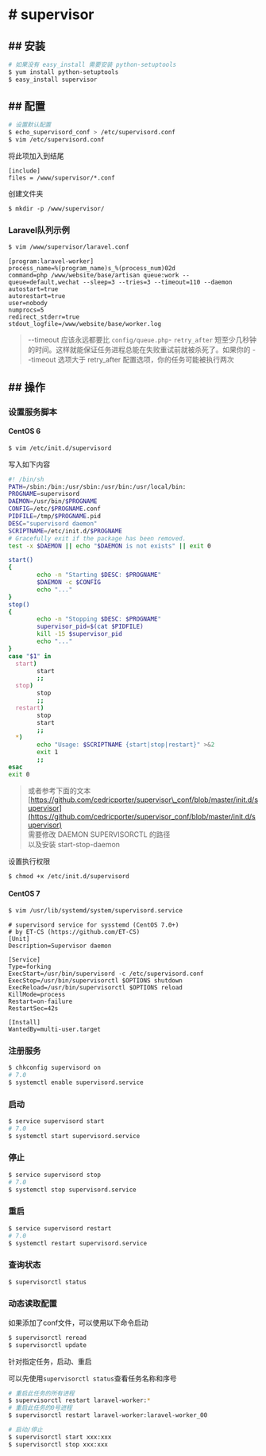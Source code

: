 # \# supervisor

## \#\# 安装

```bash
# 如果没有 easy_install 需要安装 python-setuptools
$ yum install python-setuptools
$ easy_install supervisor
```

## \#\# 配置

```bash
# 设置默认配置
$ echo_supervisord_conf > /etc/supervisord.conf
$ vim /etc/supervisord.conf
```

将此项加入到结尾

```
[include]
files = /www/supervisor/*.conf
```

创建文件夹
```
$ mkdir -p /www/supervisor/
```

### Laravel队列示例

```bash
$ vim /www/supervisor/laravel.conf
```

```
[program:laravel-worker]
process_name=%(program_name)s_%(process_num)02d
command=php /www/website/base/artisan queue:work --queue=default,wechat --sleep=3 --tries=3 --timeout=110 --daemon
autostart=true
autorestart=true
user=nobody
numprocs=5
redirect_stderr=true
stdout_logfile=/www/website/base/worker.log
```

> --timeout 应该永远都要比 `config/queue.php`- `retry_after` 短至少几秒钟的时间。这样就能保证任务进程总能在失败重试前就被杀死了。如果你的 --timeout 选项大于 retry\_after 配置选项，你的任务可能被执行两次

## \#\# 操作

### 设置服务脚本

#### CentOS 6

```bash
$ vim /etc/init.d/supervisord
```

写入如下内容

```bash
#! /bin/sh
PATH=/sbin:/bin:/usr/sbin:/usr/bin:/usr/local/bin:
PROGNAME=supervisord
DAEMON=/usr/bin/$PROGNAME
CONFIG=/etc/$PROGNAME.conf
PIDFILE=/tmp/$PROGNAME.pid
DESC="supervisord daemon"
SCRIPTNAME=/etc/init.d/$PROGNAME
# Gracefully exit if the package has been removed.
test -x $DAEMON || echo "$DAEMON is not exists" || exit 0

start()
{
        echo -n "Starting $DESC: $PROGNAME"
        $DAEMON -c $CONFIG
        echo "..."
}
stop()
{
        echo -n "Stopping $DESC: $PROGNAME"
        supervisor_pid=$(cat $PIDFILE)
        kill -15 $supervisor_pid
        echo "..."
}
case "$1" in
  start)
        start
        ;;
  stop)
        stop
        ;;
  restart)
        stop
        start
        ;;
  *)
        echo "Usage: $SCRIPTNAME {start|stop|restart}" >&2
        exit 1
        ;;
esac
exit 0
```

> 或者参考下面的文本  
> [https://github.com/cedricporter/supervisor\_conf/blob/master/init.d/supervisor](https://github.com/cedricporter/supervisor_conf/blob/master/init.d/supervisor)  
> 需要修改 DAEMON SUPERVISORCTL 的路径  
> 以及安装 start-stop-daemon

设置执行权限

```
$ chmod +x /etc/init.d/supervisord
```

#### CentOS 7

```bash
$ vim /usr/lib/systemd/system/supervisord.service
```

```
# supervisord service for sysstemd (CentOS 7.0+)
# by ET-CS (https://github.com/ET-CS)
[Unit]
Description=Supervisor daemon

[Service]
Type=forking
ExecStart=/usr/bin/supervisord -c /etc/supervisord.conf
ExecStop=/usr/bin/supervisorctl $OPTIONS shutdown
ExecReload=/usr/bin/supervisorctl $OPTIONS reload
KillMode=process
Restart=on-failure
RestartSec=42s

[Install]
WantedBy=multi-user.target
```

### 注册服务

```bash
$ chkconfig supervisord on
# 7.0
$ systemctl enable supervisord.service
```

### 启动

```bash
$ service supervisord start
# 7.0
$ systemctl start supervisord.service
```

### 停止

```bash
$ service supervisord stop
# 7.0
$ systemctl stop supervisord.service
```

### 重启

```bash
$ service supervisord restart
# 7.0
$ systemctl restart supervisord.service
```

### 查询状态

```bash
$ supervisorctl status
```

### 动态读取配置

如果添加了conf文件，可以使用以下命令启动

```bash
$ supervisorctl reread
$ supervisorctl update
```

针对指定任务，启动、重启

可以先使用`supervisorctl status`查看任务名称和序号

```bash
# 重启此任务的所有进程
$ supervisorctl restart laravel-worker:*
# 重启此任务的0号进程
$ supervisorctl restart laravel-worker:laravel-worker_00

# 启动/停止
$ supervisorctl start xxx:xxx
$ supervisorctl stop xxx:xxx
```




